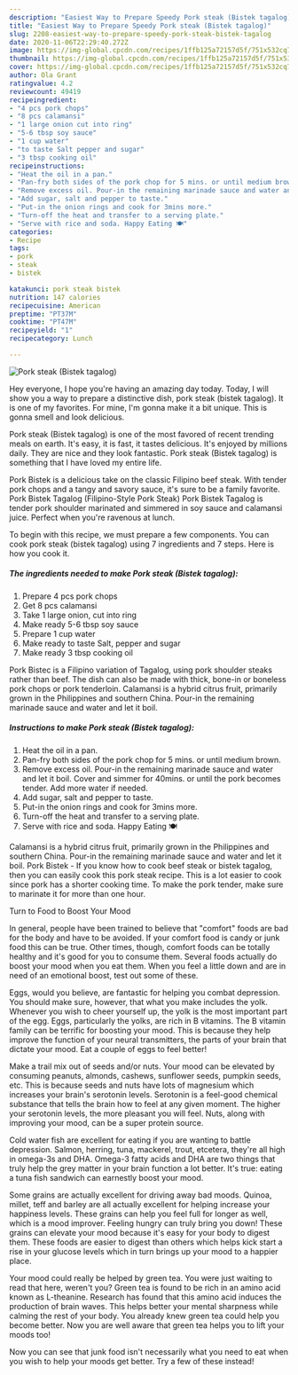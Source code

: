 ```yaml
---
description: "Easiest Way to Prepare Speedy Pork steak (Bistek tagalog)"
title: "Easiest Way to Prepare Speedy Pork steak (Bistek tagalog)"
slug: 2208-easiest-way-to-prepare-speedy-pork-steak-bistek-tagalog
date: 2020-11-06T22:29:40.272Z
image: https://img-global.cpcdn.com/recipes/1ffb125a72157d5f/751x532cq70/pork-steak-bistek-tagalog-recipe-main-photo.jpg
thumbnail: https://img-global.cpcdn.com/recipes/1ffb125a72157d5f/751x532cq70/pork-steak-bistek-tagalog-recipe-main-photo.jpg
cover: https://img-global.cpcdn.com/recipes/1ffb125a72157d5f/751x532cq70/pork-steak-bistek-tagalog-recipe-main-photo.jpg
author: Ola Grant
ratingvalue: 4.2
reviewcount: 49419
recipeingredient:
- "4 pcs pork chops"
- "8 pcs calamansi"
- "1 large onion cut into ring"
- "5-6 tbsp soy sauce"
- "1 cup water"
- "to taste Salt pepper and sugar"
- "3 tbsp cooking oil"
recipeinstructions:
- "Heat the oil in a pan."
- "Pan-fry both sides of the pork chop for 5 mins. or until medium brown."
- "Remove excess oil. Pour-in the remaining marinade sauce and water and let it boil. Cover and simmer for 40mins. or until the pork becomes tender. Add more water if needed."
- "Add sugar, salt and pepper to taste."
- "Put-in the onion rings and cook for 3mins more."
- "Turn-off the heat and transfer to a serving plate."
- "Serve with rice and soda. Happy Eating 🍽"
categories:
- Recipe
tags:
- pork
- steak
- bistek

katakunci: pork steak bistek 
nutrition: 147 calories
recipecuisine: American
preptime: "PT37M"
cooktime: "PT47M"
recipeyield: "1"
recipecategory: Lunch

---
```



![Pork steak (Bistek tagalog)](https://img-global.cpcdn.com/recipes/1ffb125a72157d5f/751x532cq70/pork-steak-bistek-tagalog-recipe-main-photo.jpg)

Hey everyone, I hope you're having an amazing day today. Today, I will show you a way to prepare a distinctive dish, pork steak (bistek tagalog). It is one of my favorites. For mine, I'm gonna make it a bit unique. This is gonna smell and look delicious.

Pork steak (Bistek tagalog) is one of the most favored of recent trending meals on earth. It's easy, it is fast, it tastes delicious. It's enjoyed by millions daily. They are nice and they look fantastic. Pork steak (Bistek tagalog) is something that I have loved my entire life.

Pork Bistek is a delicious take on the classic Filipino beef steak. With tender pork chops and a tangy and savory sauce, it&#39;s sure to be a family favorite. Pork Bistek Tagalog (Filipino-Style Pork Steak) Pork Bistek Tagalog is tender pork shoulder marinated and simmered in soy sauce and calamansi juice. Perfect when you&#39;re ravenous at lunch.


To begin with this recipe, we must prepare a few components. You can cook pork steak (bistek tagalog) using 7 ingredients and 7 steps. Here is how you cook it.

<!--inarticleads1-->

##### The ingredients needed to make Pork steak (Bistek tagalog):

1. Prepare 4 pcs pork chops
1. Get 8 pcs calamansi
1. Take 1 large onion, cut into ring
1. Make ready 5-6 tbsp soy sauce
1. Prepare 1 cup water
1. Make ready to taste Salt, pepper and sugar
1. Make ready 3 tbsp cooking oil


Pork Bistec is a Filipino variation of Tagalog, using pork shoulder steaks rather than beef. The dish can also be made with thick, bone-in or boneless pork chops or pork tenderloin. Calamansi is a hybrid citrus fruit, primarily grown in the Philippines and southern China. Pour-in the remaining marinade sauce and water and let it boil. 

<!--inarticleads2-->

##### Instructions to make Pork steak (Bistek tagalog):

1. Heat the oil in a pan.
1. Pan-fry both sides of the pork chop for 5 mins. or until medium brown.
1. Remove excess oil. Pour-in the remaining marinade sauce and water and let it boil. Cover and simmer for 40mins. or until the pork becomes tender. Add more water if needed.
1. Add sugar, salt and pepper to taste.
1. Put-in the onion rings and cook for 3mins more.
1. Turn-off the heat and transfer to a serving plate.
1. Serve with rice and soda. Happy Eating 🍽


Calamansi is a hybrid citrus fruit, primarily grown in the Philippines and southern China. Pour-in the remaining marinade sauce and water and let it boil. Pork Bistek - If you know how to cook beef steak or bistek tagalog, then you can easily cook this pork steak recipe. This is a lot easier to cook since pork has a shorter cooking time. To make the pork tender, make sure to marinate it for more than one hour. 

Turn to Food to Boost Your Mood


In general, people have been trained to believe that "comfort" foods are bad for the body and have to be avoided. If your comfort food is candy or junk food this can be true. Other times, though, comfort foods can be totally healthy and it's good for you to consume them. Several foods actually do boost your mood when you eat them. When you feel a little down and are in need of an emotional boost, test out some of these.

Eggs, would you believe, are fantastic for helping you combat depression. You should make sure, however, that what you make includes the yolk. Whenever you wish to cheer yourself up, the yolk is the most important part of the egg. Eggs, particularly the yolks, are rich in B vitamins. The B vitamin family can be terrific for boosting your mood. This is because they help improve the function of your neural transmitters, the parts of your brain that dictate your mood. Eat a couple of eggs to feel better!

Make a trail mix out of seeds and/or nuts. Your mood can be elevated by consuming peanuts, almonds, cashews, sunflower seeds, pumpkin seeds, etc. This is because seeds and nuts have lots of magnesium which increases your brain's serotonin levels. Serotonin is a feel-good chemical substance that tells the brain how to feel at any given moment. The higher your serotonin levels, the more pleasant you will feel. Nuts, along with improving your mood, can be a super protein source.

Cold water fish are excellent for eating if you are wanting to battle depression. Salmon, herring, tuna, mackerel, trout, etcetera, they're all high in omega-3s and DHA. Omega-3 fatty acids and DHA are two things that truly help the grey matter in your brain function a lot better. It's true: eating a tuna fish sandwich can earnestly boost your mood. 

Some grains are actually excellent for driving away bad moods. Quinoa, millet, teff and barley are all actually excellent for helping increase your happiness levels. These grains can help you feel full for longer as well, which is a mood improver. Feeling hungry can truly bring you down! These grains can elevate your mood because it's easy for your body to digest them. These foods are easier to digest than others which helps kick start a rise in your glucose levels which in turn brings up your mood to a happier place.

Your mood could really be helped by green tea. You were just waiting to read that here, weren't you? Green tea is found to be rich in an amino acid known as L-theanine. Research has found that this amino acid induces the production of brain waves. This helps better your mental sharpness while calming the rest of your body. You already knew green tea could help you become better. Now you are well aware that green tea helps you to lift your moods too!

Now you can see that junk food isn't necessarily what you need to eat when you wish to help your moods get better. Try a few of these instead!


